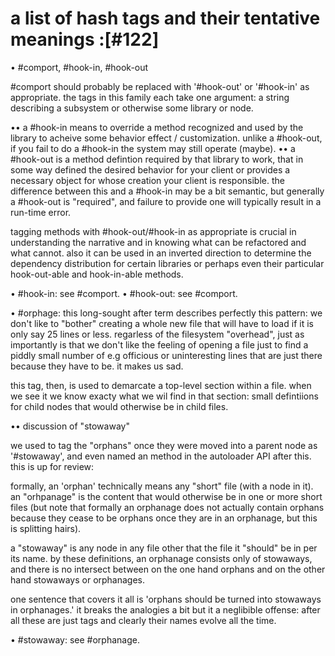 # a list of hash tags and their tentative meanings :[#122]


• #comport, #hook-in, #hook-out

#comport should probably be replaced with '#hook-out' or '#hook-in' as
appropriate. the tags in this family each take one argument: a string
describing a subsystem or otherwise some library or node.

 •• a #hook-in means to override a method recognized and used by the library
    to acheive some behavior effect / customization. unlike a #hook-out,
    if you fail to do a #hook-in the system may still operate (maybe).
 •• a #hook-out is a method defintion required by that library to work,
    that in some way defined the desired behavior for your client or
    provides a necessary object for whose creation your client is responsible.
    the difference between this and a #hook-in may be a bit semantic, but
    generally a #hook-out is "required", and failure to provide one will
    typically result in a run-time error.

tagging methods with #hook-out/#hook-in as appropriate is crucial in
understanding the narrative and in knowing what can be refactored and what
cannot. also it can be used in an inverted direction to determine the
dependency distribution for certain libraries or perhaps even their
particular hook-out-able and hook-in-able methods.


• #hook-in: see #comport.
• #hook-out: see #comport.

• #orphage: this long-sought after term describes perfectly this pattern:
we don't like to "bother" creating a whole new file that will have to load
if it is only say 25 lines or less. regarless of the filesystem "overhead",
just as importantly is that we don't like the feeling of opening a file
just to find a piddly small number of e.g officious or uninteresting lines
that are just there because they have to be. it makes us sad.

this tag, then, is used to demarcate a top-level section within a file.
when we see it we know exacty what we wil find in that section: small
defintiions for child nodes that would otherwise be in child files.


•• discussion of "stowaway"

we used to tag the "orphans" once they were moved into a parent node as
'#stowaway', and even named an method in the autoloader API after this.
this is up for review:

formally, an 'orphan' technically means any "short" file (with a node in it).
an "orhpanage" is the content that would otherwise be in one or more short
files (but note that formally an orphanage does not actually contain orphans
because they cease to be orphans once they are in an orphanage, but this is
splitting hairs).

a "stowaway" is any node in any file other that the file it "should" be in per
its name. by these definitions, an orphanage consists only of stowaways, and
there is no intersect between on the one hand orphans and on the other hand
stowaways or orphanages.

one sentence that covers it all is 'orphans should be turned into stowaways
in orphanages.' it breaks the analogies a bit but it a neglibible offense:
after all these are just tags and clearly their names evolve all the time.


• #stowaway: see #orphanage.
